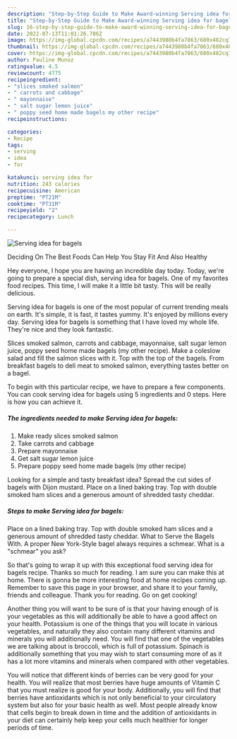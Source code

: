 ```yaml
---
description: "Step-by-Step Guide to Make Award-winning Serving idea for bagels"
title: "Step-by-Step Guide to Make Award-winning Serving idea for bagels"
slug: 16-step-by-step-guide-to-make-award-winning-serving-idea-for-bagels
date: 2022-07-13T11:01:26.786Z
image: https://img-global.cpcdn.com/recipes/a7443980b4fa7863/680x482cq70/serving-idea-for-bagels-recipe-main-photo.jpg
thumbnail: https://img-global.cpcdn.com/recipes/a7443980b4fa7863/680x482cq70/serving-idea-for-bagels-recipe-main-photo.jpg
cover: https://img-global.cpcdn.com/recipes/a7443980b4fa7863/680x482cq70/serving-idea-for-bagels-recipe-main-photo.jpg
author: Pauline Munoz
ratingvalue: 4.5
reviewcount: 4775
recipeingredient:
- "slices smoked salmon"
- " carrots and cabbage"
- " mayonnaise"
- " salt sugar lemon juice"
- " poppy seed home made bagels my other recipe"
recipeinstructions:

categories:
- Recipe
tags:
- serving
- idea
- for

katakunci: serving idea for 
nutrition: 243 calories
recipecuisine: American
preptime: "PT21M"
cooktime: "PT31M"
recipeyield: "2"
recipecategory: Lunch

---
```



![Serving idea for bagels](https://img-global.cpcdn.com/recipes/a7443980b4fa7863/680x482cq70/serving-idea-for-bagels-recipe-main-photo.jpg)

Deciding On The Best Foods Can Help You Stay Fit And Also Healthy

Hey everyone, I hope you are having an incredible day today. Today, we're going to prepare a special dish, serving idea for bagels. One of my favorites food recipes. This time, I will make it a little bit tasty. This will be really delicious.

Serving idea for bagels is one of the most popular of current trending meals on earth. It's simple, it is fast, it tastes yummy. It's enjoyed by millions every day. Serving idea for bagels is something that I have loved my whole life. They're nice and they look fantastic.

Slices smoked salmon, carrots and cabbage, mayonnaise, salt sugar lemon juice, poppy seed home made bagels (my other recipe). Make a coleslow salad and fill the salmon slices with it. Top with the top of the bagels. From breakfast bagels to deli meat to smoked salmon, everything tastes better on a bagel.


To begin with this particular recipe, we have to prepare a few components. You can cook serving idea for bagels using 5 ingredients and 0 steps. Here is how you can achieve it.

<!--inarticleads1-->

##### The ingredients needed to make Serving idea for bagels:

1. Make ready slices smoked salmon
1. Take  carrots and cabbage
1. Prepare  mayonnaise
1. Get  salt sugar lemon juice
1. Prepare  poppy seed home made bagels (my other recipe)


Looking for a simple and tasty breakfast idea? Spread the cut sides of bagels with Dijon mustard. Place on a lined baking tray. Top with double smoked ham slices and a generous amount of shredded tasty cheddar. 

<!--inarticleads2-->

##### Steps to make Serving idea for bagels:



Place on a lined baking tray. Top with double smoked ham slices and a generous amount of shredded tasty cheddar. What to Serve the Bagels With. A proper New York-Style bagel always requires a schmear. What is a &#34;schmear&#34; you ask? 

So that's going to wrap it up with this exceptional food serving idea for bagels recipe. Thanks so much for reading. I am sure you can make this at home. There is gonna be more interesting food at home recipes coming up. Remember to save this page in your browser, and share it to your family, friends and colleague. Thank you for reading. Go on get cooking!

Another thing you will want to be sure of is that your having enough of is your vegetables as this will additionally be able to have a good affect on your health. Potassium is one of the things that you will locate in various vegetables, and naturally they also contain many different vitamins and minerals you will additionally need. You will find that one of the vegetables we are talking about is broccoli, which is full of potassium. Spinach is additionally something that you may wish to start consuming more of as it has a lot more vitamins and minerals when compared with other vegetables.

You will notice that different kinds of berries can be very good for your health. You will realize that most berries have huge amounts of Vitamin C that you must realize is good for your body. Additionally, you will find that berries have antioxidants which is not only beneficial to your circulatory system but also for your basic health as well. Most people already know that cells begin to break down in time and the addition of antioxidants in your diet can certainly help keep your cells much healthier for longer periods of time.
